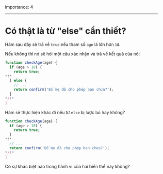 importance: 4

---

# Có thật là từ "else" cần thiết?

Hàm sau đây sẽ trả về `true` nếu tham số `age` là lớn hơn `18`.

Nếu không thì nó sẽ hỏi một câu xác nhận và trả về kết quả của nó: 

```js
function checkAge(age) {
  if (age > 18) {
    return true;
*!*
  } else {
    // ...
    return confirm('Bố mẹ đã cho phép bạn chưa?');
  }
*/!*
}
```

Hàm sẽ thực hiện khác đi nếu từ `else` bị lược bỏ hay không?

```js
function checkAge(age) {
  if (age > 18) {
    return true;
  }
*!*
  // ...
  return confirm('Bố mẹ đã cho phép bạn chưa?');
*/!*
}
```

Có sự khác biệt nào trong hành vi của hai biến thể này không?

